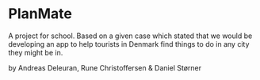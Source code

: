 # PlanMate

A project for school. Based on a given case which stated that we would be developing an app to help tourists in Denmark find things to do in any city they might be in.

by Andreas Deleuran, Rune Christoffersen & Daniel Størner
